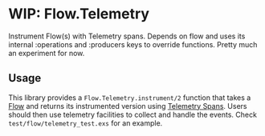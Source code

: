 # WIP: Flow.Telemetry
Instrument Flow(s) with Telemetry spans. Depends on flow and uses its internal
:operations and :producers keys to override functions. Pretty much an
experiment for now.

## Usage
This library provides a `Flow.Telemetry.instrument/2` function that
takes a [Flow](https://github.com/dashbitco/flow) and returns its
instrumented version using [Telemetry
Spans](https://github.com/beam-telemetry/telemetry#spans). Users should
then use telemetry facilities to collect and handle the events. Check
`test/flow/telemetry_test.exs` for an example.
